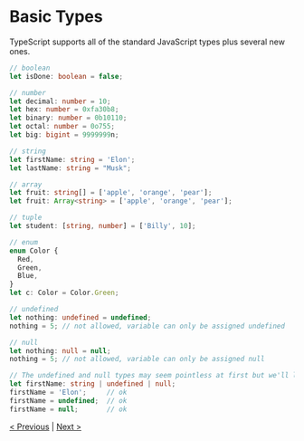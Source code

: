 # Basic Types

TypeScript supports all of the standard JavaScript types plus several new ones.

```typescript
// boolean
let isDone: boolean = false;

// number
let decimal: number = 10;
let hex: number = 0xfa30b8;
let binary: number = 0b10110;
let octal: number = 0o755;
let big: bigint = 9999999n;

// string
let firstName: string = 'Elon';
let lastName: string = "Musk";

// array
let fruit: string[] = ['apple', 'orange', 'pear'];
let fruit: Array<string> = ['apple', 'orange', 'pear'];

// tuple
let student: [string, number] = ['Billy', 10];

// enum
enum Color {
  Red,
  Green,
  Blue,
}
let c: Color = Color.Green;

// undefined
let nothing: undefined = undefined;
nothing = 5; // not allowed, variable can only be assigned undefined

// null
let nothing: null = null;
nothing = 5; // not allowed, variable can only be assigned null

// The undefined and null types may seem pointless at first but we'll later see how they can be used in union types like this:
let firstName: string | undefined | null;
firstName = 'Elon';     // ok
firstName = undefined;  // ok
firstName = null;       // ok
```

[< Previous](type-declaration-files.md) | [Next >](any-and-unknown.md)
